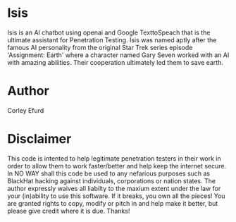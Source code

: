 # Isis
Isis is an AI chatbot using openai and Google TexttoSpeach that is the ultimate assistant for Penetration Testing.
Isis was named aptly after the famous AI personality from the original Star Trek series episode
'Assignment: Earth' where a character named Gary Seven worked with an AI with amazing abilities. Their 
cooperation ultimately led them to save earth.

# Author
Corley Efurd 

# Disclaimer
This code is intented to help legitimate penetration testers in their
work in order to allow them to work faster/better and help keep the internet secure.
In NO WAY shall this code be used to any nefarious purposes such as BlackHat hacking
against individuals, corporations or nation states.  The author expressly waives all
liabilty to the maxium extent under the law for your (in)ability to use this software.
If it breaks, you own all the pieces! You are granted rights to copy, modify or pitch in
and help make it better, but please give credit where it is due. Thanks!
